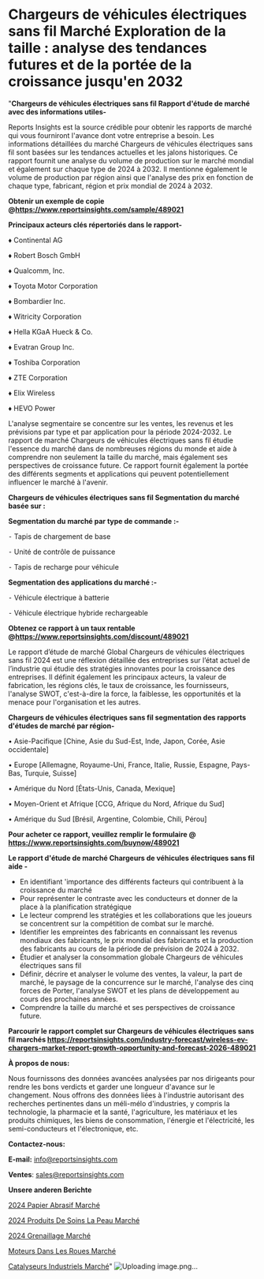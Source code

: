 # Chargeurs de véhicules électriques sans fil Marché Exploration de la taille : analyse des tendances futures et de la portée de la croissance jusqu'en 2032

"<strong>Chargeurs de véhicules électriques sans fil Rapport d'étude de marché avec des informations utiles-</strong>

Reports Insights est la source crédible pour obtenir les rapports de marché qui vous fourniront l'avance dont votre entreprise a besoin. Les informations détaillées du marché Chargeurs de véhicules électriques sans fil sont basées sur les tendances actuelles et les jalons historiques. Ce rapport fournit une analyse du volume de production sur le marché mondial et également sur chaque type de 2024 à 2032. Il mentionne également le volume de production par région ainsi que l'analyse des prix en fonction de chaque type, fabricant, région et prix mondial de 2024 à 2032.

<strong><b>Obtenir un exemple de copie @</b></strong><a href=https://www.reportsinsights.com/sample/489021><strong><b>https://www.reportsinsights.com/sample/489021</b></strong></a>

<b>Principaux acteurs clés répertoriés dans le rapport-</b>

<b> </b>♦ Continental AG

♦ Robert Bosch GmbH

♦ Qualcomm, Inc.

♦ Toyota Motor Corporation

♦ Bombardier Inc.

♦ Witricity Corporation

♦ Hella KGaA Hueck & Co.

♦ Evatran Group Inc.

♦ Toshiba Corporation

♦ ZTE Corporation

♦ Elix Wireless

♦ HEVO Power

L'analyse segmentaire se concentre sur les ventes, les revenus et les prévisions par type et par application pour la période 2024-2032. Le rapport de marché Chargeurs de véhicules électriques sans fil étudie l'essence du marché dans de nombreuses régions du monde et aide à comprendre non seulement la taille du marché, mais également ses perspectives de croissance future. Ce rapport fournit également la portée des différents segments et applications qui peuvent potentiellement influencer le marché à l'avenir.

<strong>Chargeurs de véhicules électriques sans fil Segmentation du marché basée sur :</strong>

<strong>Segmentation du marché par type de commande :-</strong>

⁃ Tapis de chargement de base

⁃ Unité de contrôle de puissance

⁃ Tapis de recharge pour véhicule

<strong>Segmentation des applications du marché :-</strong>

⁃ Véhicule électrique à batterie

⁃ Véhicule électrique hybride rechargeable

<strong><b>Obtenez ce rapport à un taux rentable @</b></strong><a href=https://www.reportsinsights.com/discount/489021><strong><b>https://www.reportsinsights.com/discount/489021</b></strong></a>

Le rapport d’étude de marché Global Chargeurs de véhicules électriques sans fil 2024 est une réflexion détaillée des entreprises sur l’état actuel de l’industrie qui étudie des stratégies innovantes pour la croissance des entreprises. Il définit également les principaux acteurs, la valeur de fabrication, les régions clés, le taux de croissance, les fournisseurs, l'analyse SWOT, c'est-à-dire la force, la faiblesse, les opportunités et la menace pour l'organisation et les autres.

<strong>Chargeurs de véhicules électriques sans fil segmentation des rapports d'études de marché par région-</strong>

• Asie-Pacifique [Chine, Asie du Sud-Est, Inde, Japon, Corée, Asie occidentale]

• Europe [Allemagne, Royaume-Uni, France, Italie, Russie, Espagne, Pays-Bas, Turquie, Suisse]

• Amérique du Nord [États-Unis, Canada, Mexique]

• Moyen-Orient et Afrique [CCG, Afrique du Nord, Afrique du Sud]

• Amérique du Sud [Brésil, Argentine, Colombie, Chili, Pérou]

<strong>Pour acheter ce rapport, veuillez remplir le formulaire @   <a href=https://www.reportsinsights.com/buynow/489021>https://www.reportsinsights.com/buynow/489021</a></strong>

<strong>Le rapport d'étude de marché Chargeurs de véhicules électriques sans fil aide -</strong>
<ul>
  <li>En identifiant 'importance des différents facteurs qui contribuent à la croissance du marché</li>
  <li>Pour représenter le contraste avec les conducteurs et donner de la place à la planification stratégique</li>
  <li>Le lecteur comprend les stratégies et les collaborations que les joueurs se concentrent sur la compétition de combat sur le marché.</li>
  <li>Identifier les empreintes des fabricants en connaissant les revenus mondiaux des fabricants, le prix mondial des fabricants et la production des fabricants au cours de la période de prévision de 2024 à 2032.</li>
  <li>Étudier et analyser la consommation globale Chargeurs de véhicules électriques sans fil</li>
  <li>Définir, décrire et analyser le volume des ventes, la valeur, la part de marché, le paysage de la concurrence sur le marché, l'analyse des cinq forces de Porter, l'analyse SWOT et les plans de développement au cours des prochaines années.</li>
  <li>Comprendre la taille du marché et ses perspectives de croissance future.</li>
</ul>

<strong>Parcourir le rapport complet sur Chargeurs de véhicules électriques sans fil marchés <a href=https://reportsinsights.com/industry-forecast/wireless-ev-chargers-market-report-growth-opportunity-and-forecast-2026-489021>https://reportsinsights.com/industry-forecast/wireless-ev-chargers-market-report-growth-opportunity-and-forecast-2026-489021</a></strong>

<strong>À propos de nous:</strong>

Nous fournissons des données avancées analysées par nos dirigeants pour rendre les bons verdicts et garder une longueur d'avance sur le changement. Nous offrons des données liées à l'industrie autorisant des recherches pertinentes dans un méli-mélo d'industries, y compris la technologie, la pharmacie et la santé, l'agriculture, les matériaux et les produits chimiques, les biens de consommation, l'énergie et l'électricité, les semi-conducteurs et l'électronique, etc.

<strong>Contactez-nous:</strong>

<strong>E-mail:</strong> <a href=mailto:info@reportsinsights.com>info@reportsinsights.com</a>

<strong>Ventes</strong>: <a href=mailto:sales@reportsinsights.com>sales@reportsinsights.com</a>

<strong>Unsere anderen Berichte</strong>

<a href=https://www.linkedin.com/pulse/2024-papier-abrasif-march%C3%A9-analyse-historique-tdzic/>2024 Papier Abrasif Marché</a>

<a href=https://www.linkedin.com/pulse/2024-produits-de-soins-la-peau-march%C3%A9-tendances-rtn7c/>2024 Produits De Soins La Peau Marché</a>

<a href=https://www.linkedin.com/pulse/2024-grenaillage-marché-partager-lanalyse-des-c2grc/>2024 Grenaillage Marché</a>

<a href=https://www.linkedin.com/pulse/moteurs-dans-les-roues-march%C3%A9-segmentation-tendances-k980f/>Moteurs Dans Les Roues Marché</a>

<a href=https://www.linkedin.com/pulse/catalyseurs-industriels-march%C3%A9-analyse-des-parts-i80nc/>Catalyseurs Industriels Marché</a>"
![Uploading image.png…]()

